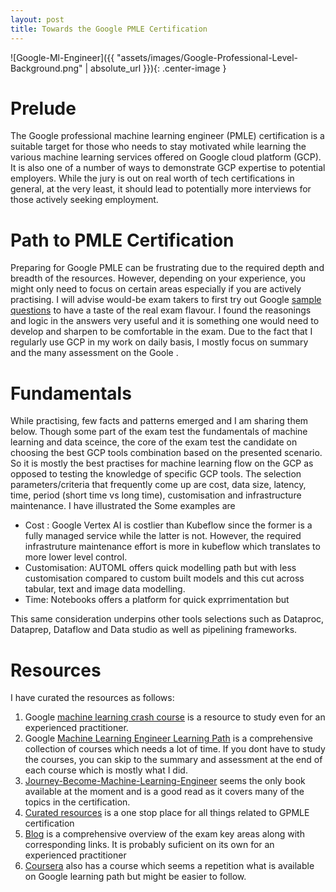 ```yaml
---
layout: post
title: Towards the Google PMLE Certification
---
```

![Google-Ml-Engineer]({{ "assets/images/Google-Professional-Level-Background.png" | absolute_url }}){: .center-image }
# Prelude
The Google professional machine learning engineer (PMLE) certification is a suitable target for those who needs to stay motivated while learning the various machine learning services offered on Google cloud platform (GCP). It is also one of a number of ways to demonstrate GCP expertise to potential employers. While the jury is out on real worth of tech certifications in general,  at the very least, it should lead to potentially more interviews for those actively seeking employment. 

# Path to PMLE Certification
Preparing for Google PMLE can be frustrating due to the required depth and breadth of the resources. However, depending on your experience, you might only need to focus on certain areas especially if you are actively practising. I will advise would-be exam takers to first try out Google [sample questions](https://docs.google.com/forms/d/e/1FAIpQLSeYmkCANE81qSBqLW0g2X7RoskBX9yGYQu-m1TtsjMvHabGqg/viewform) to have a taste of the real exam flavour. I found the reasonings and logic in the answers very useful and it is something one would need to develop and sharpen to be comfortable in the exam. Due to the fact that I regularly use GCP in my work on daily basis, I mostly focus on summary and the many assessment on the Goole . 

# Fundamentals
While practising, few facts and patterns emerged and I am sharing them below. Though some part of the exam test the fundamentals of machine learning and data sceince, the core of the exam test the candidate on choosing the best GCP tools combination based on the presented scenario. So it is mostly the best practises for machine learning flow on the GCP as opposed to testing the knowledge of specific GCP tools. The selection parameters/criteria that frequently come up are cost, data size, latency, time, period (short time vs long time), customisation and infrastructure maintenance. I have illustrated the Some examples are 
 * Cost : Google Vertex AI is costlier than Kubeflow since the former is a fully managed service while the latter is not. However, the required infrastruture maintenance effort is more in kubeflow which translates to more lower level control. 
 * Customisation: AUTOML offers quick modelling path but with less customisation compared to custom built models and this cut across tabular, text and image data modelling.
 * Time: Notebooks offers a platform for quick exprrimentation but  

This same consideration underpins other tools selections such as Dataproc, Dataprep, Dataflow and Data studio as well as pipelining frameworks.
# Resources
I have curated the resources as follows: 

1. Google [machine learning crash course](https://developers.google.com/machine-learning/crash-course) is a resource to study even for an experienced practitioner. 
2. Google [Machine Learning Engineer Learning Path](https://www.cloudskillsboost.google/paths/17) is a comprehensive collection of courses which needs a lot of time. If you dont have to study the courses, you can skip to the summary and assessment at the end of each course which is mostly what I did. 
3. [Journey-Become-Machine-Learning-Engineer](https://www.amazon.com/Journey-Become-Machine-Learning-Engineer/dp/1803233729Book) seems the only book available at the moment and is a good read as it covers many of the topics in the certification.
4. [Curated resources](https://github.com/sathishvj/awesome-gcp-certifications/blob/master/professional-machine-learning-engineer.md) is a one stop place for all things related to GPMLE certification
5. [Blog](https://dzlab.github.io/certification/2022/01/08/gcp-ml-engineer-prep/) is a comprehensive overview of the exam key areas along with corresponding links. It is probably suficient on its own for an experienced practitioner
6. [Coursera](https://gb.coursera.org/professional-certificates/preparing-for-google-cloud-machine-learning-engineer-professional-certificate) also has a course which seems a repetition what is available on Google learning path but might be easier to follow.


